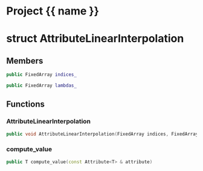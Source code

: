 <script setup>
import {useRoute} from 'vitepress'
const {path} = useRoute()
const tokens = path.split('/')
const words = tokens[2].split('-');
for (let i = 0; i < words.length; i++) {
    words[i] = words[i].charAt(0).toUpperCase() + words[i].slice(1);
    words[i] = words[i].replace('geode', 'Geode')
}
const name = words.join('-');
</script>
# Project {{ name }}

# struct AttributeLinearInterpolation


## Members

```cpp
public FixedArray indices_

```

```cpp
public FixedArray lambdas_

```



## Functions

### AttributeLinearInterpolation

```cpp
public void AttributeLinearInterpolation(FixedArray indices, FixedArray lambdas)
```


### compute_value

```cpp
public T compute_value(const Attribute<T> & attribute)
```




